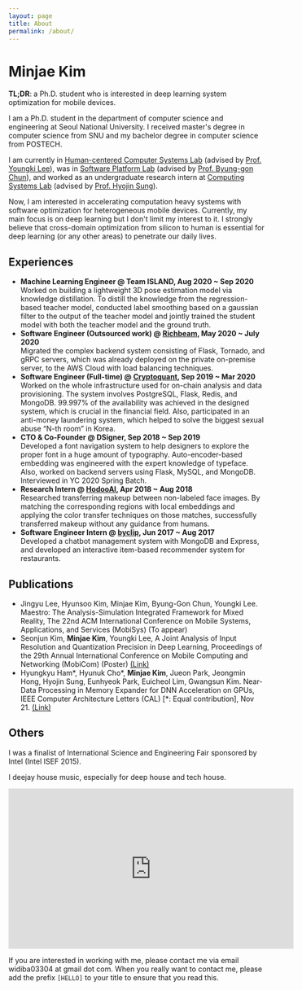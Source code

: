 ```yaml
---
layout: page
title: About
permalink: /about/
---
```


# Minjae Kim

__TL;DR__: a Ph.D. student who is interested in deep learning system optimization for mobile devices.

I am a Ph.D. student in the department of computer science and engineering at Seoul National University. I received master's degree in computer science from SNU and my bachelor degree in computer science from POSTECH.

I am currently in [Human-centered Computer Systems Lab](https://hcs.snu.ac.kr) (advised by [Prof. Youngki Lee](https://youngkilee.blogspot.com/)), was in [Software Platform Lab](https://spl.snu.ac.kr) (advised by [Prof. Byung-gon Chun](http://bgchun.github.io/)), and worked as an undergraduate research intern at [Computing Systems Lab](https://syslab.postech.ac.kr) (advised by [Prof. Hyojin Sung](https://hsung.postech.ac.kr/)).

Now, I am interested in accelerating computation heavy systems with software optimization for heterogeneous mobile devices. Currently, my main focus is on deep learning but I don't limit my interest to it. I strongly believe that cross-domain optimization from silicon to human is essential for deep learning (or any other areas) to penetrate our daily lives.

## Experiences
- __Machine Learning Engineer @ Team ISLAND, Aug 2020 ~ Sep 2020__  
Worked on building a lightweight 3D pose estimation model via knowledge distillation. To distill the knowledge from the regression-based teacher model, conducted label smoothing based on a gaussian filter to the output of the teacher model and jointly trained the student model with both the teacher model and the ground truth.
- __Software Engineer (Outsourced work) @ [Richbeam](http://www.mel-chi.com/help/richbeam), May 2020 ~ July 2020__  
  Migrated the complex backend system consisting of Flask, Tornado, and gRPC servers, which was already deployed on the private on-premise server, to the AWS Cloud with load balancing techniques.
- __Software Engineer (Full-time) @ [Cryptoquant](https://cryptoquant.com), Sep 2019 ~ Mar 2020__  
  Worked on the whole infrastructure used for on-chain analysis and data provisioning. The system involves PostgreSQL, Flask, Redis, and MongoDB. 99.997% of the availability was achieved in the designed system, which is crucial in the financial field. Also, participated in an anti-money laundering system, which helped to solve the biggest sexual abuse “N-th room” in Korea.
- __CTO & Co-Founder @ DSigner, Sep 2018 ~ Sep 2019__  
  Developed a font navigation system to help designers to explore the proper font in a huge amount of typography. Auto-encoder-based embedding was engineered with the expert knowledge of typeface. Also, worked on backend servers using Flask, MySQL, and MongoDB. Interviewed in YC 2020 Spring Batch.
- __Research Intern @ [HodooAI](https://www.hodooai.com), Apr 2018 ~ Aug 2018__  
  Researched transferring makeup between non-labeled face images. By matching the corresponding regions with local embeddings and applying the color transfer techniques on those matches, successfully transferred makeup without any guidance from humans.
- __Software Engineer Intern @ [byclip](http://www.byclip.com), Jun 2017 ~ Aug 2017__  
  Developed a chatbot management system with MongoDB and Express, and developed an interactive item-based recommender system for restaurants.

## Publications

- Jingyu Lee, Hyunsoo Kim, Minjae Kim, Byung-Gon Chun, Youngki Lee. Maestro: The Analysis-Simulation Integrated Framework for Mixed Reality, The 22nd ACM International Conference on Mobile Systems, Applications, and Services (MobiSys) (To appear)
- Seonjun Kim, __Minjae Kim__, Youngki Lee, A Joint Analysis of Input Resolution and Quantization Precision in Deep Learning, Proceedings of the 29th Annual International Conference on Mobile Computing and Networking (MobiCom) (Poster) [(Link)](https://dl.acm.org/doi/abs/10.1145/3570361.3615753)
- Hyungkyu Ham\*, Hyunuk Cho\*, __Minjae Kim__, Jueon Park, Jeongmin Hong, Hyojin Sung, Eunhyeok Park, Euicheol Lim, Gwangsun Kim. Near-Data Processing in Memory Expander for DNN Acceleration on GPUs, IEEE Computer Architecture Letters (CAL) [\*: Equal contribution], Nov 21. [(Link)](https://ieeexplore.ieee.org/abstract/document/9609620)

## Others
I was a finalist of International Science and Engineering Fair sponsored by Intel (Intel ISEF 2015). 

I deejay house music, especially for deep house and tech house.
<iframe width="560" height="315" src="https://www.youtube.com/embed/fPhrz-hBR6g" title="YouTube video player" frameborder="0" allow="accelerometer; autoplay; clipboard-write; encrypted-media; gyroscope; picture-in-picture" allowfullscreen></iframe>

If you are interested in working with me, please contact me via email widiba03304 at gmail dot com. 
When you really want to contact me, please add the prefix `[HELLO]` to your title to ensure that you read this.
